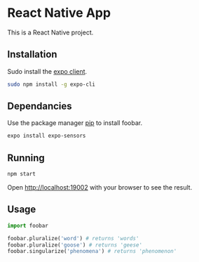 # React Native App

This is a React Native project.

## Installation

Sudo install the [expo client](https://pip.pypa.io/en/stable/).

```bash
sudo npm install -g expo-cli
```

## Dependancies

Use the package manager [pip](https://pip.pypa.io/en/stable/) to install foobar.

```bash
expo install expo-sensors
```

## Running

```bash
npm start
```

Open [http://localhost:19002](http://localhost:19002) with your browser to see the result.

## Usage

```python
import foobar

foobar.pluralize('word') # returns 'words'
foobar.pluralize('goose') # returns 'geese'
foobar.singularize('phenomena') # returns 'phenomenon'
```
